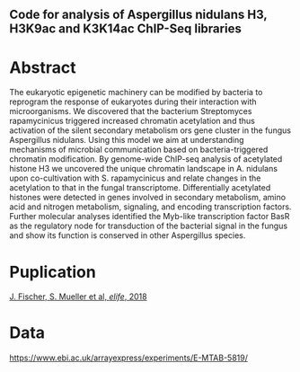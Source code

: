 ## Code for analysis of Aspergillus nidulans H3, H3K9ac and K3K14ac ChIP-Seq libraries
# Abstract

The eukaryotic epigenetic machinery can be modified by bacteria to reprogram the response of eukaryotes during their interaction with microorganisms. We discovered that the bacterium Streptomyces rapamycinicus triggered increased chromatin acetylation and thus activation of the silent secondary metabolism ors gene cluster in the fungus Aspergillus nidulans. Using this model we aim at understanding mechanisms of microbial communication based on bacteria-triggered chromatin modification. By genome-wide ChIP-seq analysis of acetylated histone H3 we uncovered the unique chromatin landscape in A. nidulans upon co-cultivation with S. rapamycinicus and relate changes in the acetylation to that in the fungal transcriptome. Differentially acetylated histones were detected in genes involved in secondary metabolism, amino acid and nitrogen metabolism, signaling, and encoding transcription factors. Further molecular analyses identified the Myb-like transcription factor BasR as the regulatory node for transduction of the bacterial signal in the fungus and show its function is conserved in other Aspergillus species.


# Puplication
[J. Fischer, S. Mueller et al, *elife*, 2018](https://elifesciences.org/articles/40969)

# Data
https://www.ebi.ac.uk/arrayexpress/experiments/E-MTAB-5819/
